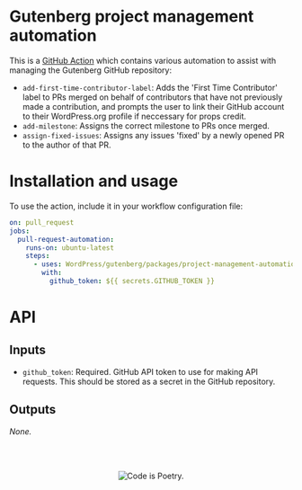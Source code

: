 # Gutenberg project management automation

This is a [GitHub Action](https://help.github.com/en/categories/automating-your-workflow-with-github-actions) which contains various automation to assist with managing the Gutenberg GitHub repository:

- `add-first-time-contributor-label`: Adds the 'First Time Contributor' label to PRs merged on behalf of contributors that have not previously made a contribution, and prompts the user to link their GitHub account to their WordPress.org profile if neccessary for props credit.
- `add-milestone`: Assigns the correct milestone to PRs once merged.
- `assign-fixed-issues`: Assigns any issues 'fixed' by a newly opened PR to the author of that PR.

# Installation and usage

To use the action, include it in your workflow configuration file:

```yaml
on: pull_request
jobs:
  pull-request-automation:
    runs-on: ubuntu-latest
    steps:
      - uses: WordPress/gutenberg/packages/project-management-automation@master
        with:
          github_token: ${{ secrets.GITHUB_TOKEN }}

```

# API

## Inputs

- `github_token`: Required. GitHub API token to use for making API requests. This should be stored as a secret in the GitHub repository.

## Outputs

_None._

<br/><br/><p align="center"><img src="https://s.w.org/style/images/codeispoetry.png?1" alt="Code is Poetry." /></p>
